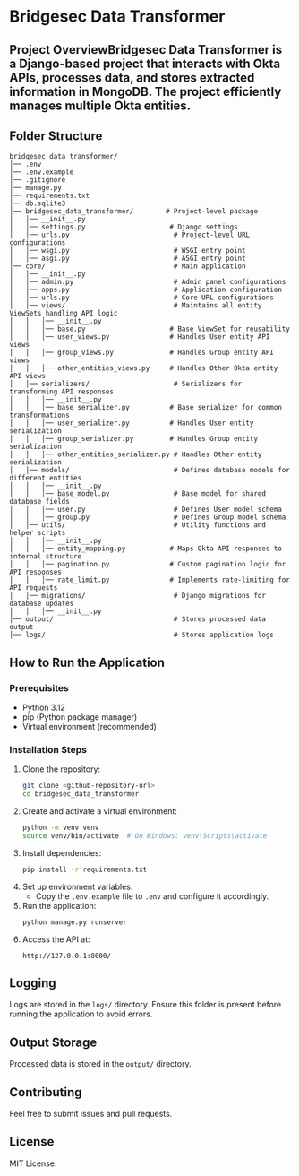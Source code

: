 # Bridgesec Data Transformer

## Project OverviewBridgesec Data Transformer is a Django-based project that interacts with Okta APIs, processes data, and stores extracted information in MongoDB. The project efficiently manages multiple Okta entities.

## Folder Structure
```
bridgesec_data_transformer/
│── .env
│── .env.example
│── .gitignore
│── manage.py
│── requirements.txt
│── db.sqlite3
│── bridgesec_data_transformer/        # Project-level package
│   │── __init__.py
│   │── settings.py                     # Django settings
│   │── urls.py                          # Project-level URL configurations
│   │── wsgi.py                          # WSGI entry point
│   │── asgi.py                          # ASGI entry point
│── core/                                # Main application
│   │── __init__.py
│   │── admin.py                         # Admin panel configurations
│   │── apps.py                          # Application configuration
│   │── urls.py                          # Core URL configurations
│   │── views/                           # Maintains all entity ViewSets handling API logic
│   │   │── __init__.py
│   │   │── base.py                     # Base ViewSet for reusability
│   │   │── user_views.py               # Handles User entity API views
│   │   │── group_views.py              # Handles Group entity API views
│   │   │── other_entities_views.py     # Handles Other Okta entity API views
│   │── serializers/                     # Serializers for transforming API responses
│   │   │── __init__.py
│   │   │── base_serializer.py          # Base serializer for common transformations
│   │   │── user_serializer.py          # Handles User entity serialization
│   │   │── group_serializer.py         # Handles Group entity serialization
│   │   │── other_entities_serializer.py # Handles Other entity serialization
│   │── models/                          # Defines database models for different entities
│   │   │── __init__.py
│   │   │── base_model.py                # Base model for shared database fields
│   │   │── user.py                      # Defines User model schema
│   │   │── group.py                     # Defines Group model schema
│   │── utils/                           # Utility functions and helper scripts
│   │   │── __init__.py
│   │   │── entity_mapping.py           # Maps Okta API responses to internal structure
│   │   │── pagination.py               # Custom pagination logic for API responses
│   │   │── rate_limit.py               # Implements rate-limiting for API requests
│   │── migrations/                      # Django migrations for database updates
│   │   │── __init__.py
│── output/                              # Stores processed data output
│── logs/                                # Stores application logs
```

## How to Run the Application

### Prerequisites
- Python 3.12
- pip (Python package manager)
- Virtual environment (recommended)

### Installation Steps
1. Clone the repository:
   ```bash
   git clone <github-repository-url>
   cd bridgesec_data_transformer
   ```
2. Create and activate a virtual environment:
   ```bash
   python -m venv venv
   source venv/bin/activate  # On Windows: venv\Scripts\activate
   ```
3. Install dependencies:
   ```bash
   pip install -r requirements.txt
   ```
4. Set up environment variables:
   - Copy the `.env.example` file to `.env` and configure it accordingly.
5. Run the application:
   ```bash
   python manage.py runserver
   ```
6. Access the API at:
   ```
   http://127.0.0.1:8000/
   ```

## Logging
Logs are stored in the `logs/` directory. Ensure this folder is present before running the application to avoid errors.

## Output Storage
Processed data is stored in the `output/` directory.

## Contributing
Feel free to submit issues and pull requests.

## License
MIT License.

